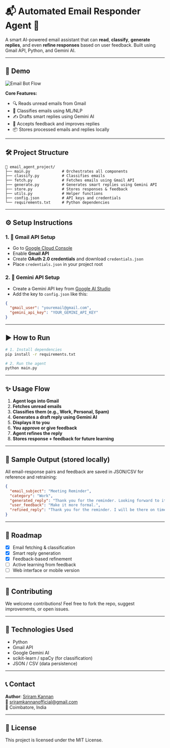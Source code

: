 # 📬 Automated Email Responder Agent 🤖

A smart AI-powered email assistant that can **read**, **classify**, **generate replies**, and even **refine responses** based on user feedback. Built using Gmail API, Python, and Gemini AI.

---

## 🚀 Demo

![Email Bot Flow](https://github.com/yourusername/email-agent-demo.gif) <!-- Optional: Add a demo GIF or screenshot -->

**Core Features:**
- 🔍 Reads unread emails from Gmail
- 🧠 Classifies emails using ML/NLP
- ✍️ Drafts smart replies using Gemini AI
- 🔁 Accepts feedback and improves replies
- 📦 Stores processed emails and replies locally

---

## 🛠️ Project Structure

```
📁 email_agent_project/
├── main.py              # Orchestrates all components
├── classify.py          # Classifies emails
├── fetch.py             # Fetches emails using Gmail API
├── generate.py          # Generates smart replies using Gemini API
├── store.py             # Stores responses & feedback
├── utils.py             # Helper functions
├── config.json          # API keys and credentials
└── requirements.txt     # Python dependencies
```

---

## ⚙️ Setup Instructions

### 1. 🔐 Gmail API Setup

- Go to [Google Cloud Console](https://console.cloud.google.com/)
- Enable **Gmail API**
- Create **OAuth 2.0 credentials** and download `credentials.json`
- Place `credentials.json` in your project root

### 2. 🔑 Gemini API Setup

- Create a Gemini API key from [Google AI Studio](https://aistudio.google.com/app/apikey)
- Add the key to `config.json` like this:

```json
{
  "gmail_user": "youremail@gmail.com",
  "gemini_api_key": "YOUR_GEMINI_API_KEY"
}
```

---

## ▶️ How to Run

```bash
# 1. Install dependencies
pip install -r requirements.txt

# 2. Run the agent
python main.py
```

---

## ✨ Usage Flow

1. **Agent logs into Gmail**
2. **Fetches unread emails**
3. **Classifies them (e.g., Work, Personal, Spam)**
4. **Generates a draft reply using Gemini AI**
5. **Displays it to you**
6. **You approve or give feedback**
7. **Agent refines the reply**
8. **Stores response + feedback for future learning**

---

## 📁 Sample Output (stored locally)

All email-response pairs and feedback are saved in JSON/CSV for reference and retraining:

```json
{
  "email_subject": "Meeting Reminder",
  "category": "Work",
  "generated_reply": "Thank you for the reminder. Looking forward to it.",
  "user_feedback": "Make it more formal.",
  "refined_reply": "Thank you for the reminder. I will be there on time. Looking forward to our discussion."
}
```

---

## 📌 Roadmap

- [x] Email fetching & classification
- [x] Smart reply generation
- [x] Feedback-based refinement
- [ ] Active learning from feedback
- [ ] Web interface or mobile version

---

## 🤝 Contributing

We welcome contributions! Feel free to fork the repo, suggest improvements, or open issues.

---

## 🧠 Technologies Used

- Python
- Gmail API
- Google Gemini AI
- scikit-learn / spaCy (for classification)
- JSON / CSV (data persistence)

---

## 📞 Contact

**Author**: [Sriram Kannan](https://www.linkedin.com/in/sriram-k-94b539283)  
📧 sriramkannanofficial@gmail.com  
📍 Coimbatore, India

---

## 📄 License

This project is licensed under the MIT License.